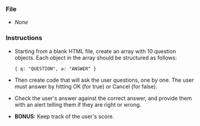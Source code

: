 ### File

- _None_

### Instructions

- Starting from a blank HTML file, create an array with 10 question objects. Each object in the array should be structured as follows:

  `{ q: "QUESTION", a: "ANSWER" }`

- Then create code that will ask the user questions, one by one. The user must answer by hitting OK (for true) or Cancel (for false).

- Check the user's answer against the correct answer, and provide them with an alert telling them if they are right or wrong.

- **BONUS:** Keep track of the user's score.
